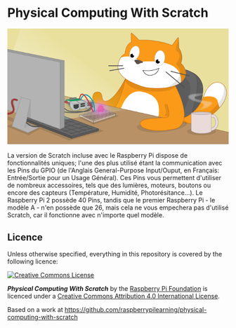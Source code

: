 # Physical Computing With Scratch

![](cover.png)

La version de Scratch incluse avec le Raspberry Pi dispose de fonctionnalités uniques; l'une des plus utilisé étant la communication avec les Pins du GPIO (de l'Anglais General-Purpose Input/Ouput, en Français: Entrée/Sortie pour un Usage Général). Ces Pins vous permettent d'utiliser de nombreux accessoires, tels que des lumières, moteurs, boutons ou encore des capteurs (Température, Humidité, Photorésitance...). Le Raspberry Pi 2 possède 40 Pins, tandis que le premier Raspberry Pi - le modèle A - n'en possède que 26, mais cela ne vous empechera pas d'utilisé Scratch, car il fonctionne avec n'importe quel modèle.

## Licence

Unless otherwise specified, everything in this repository is covered by the following licence:

[![Creative Commons License](http://i.creativecommons.org/l/by-sa/4.0/88x31.png)](http://creativecommons.org/licenses/by-sa/4.0/)

***Physical Computing With Scratch*** by the [Raspberry Pi Foundation](http://www.raspberrypi.org) is licenced under a [Creative Commons Attribution 4.0 International License](http://creativecommons.org/licenses/by-sa/4.0/).

Based on a work at https://github.com/raspberrypilearning/physical-computing-with-scratch
